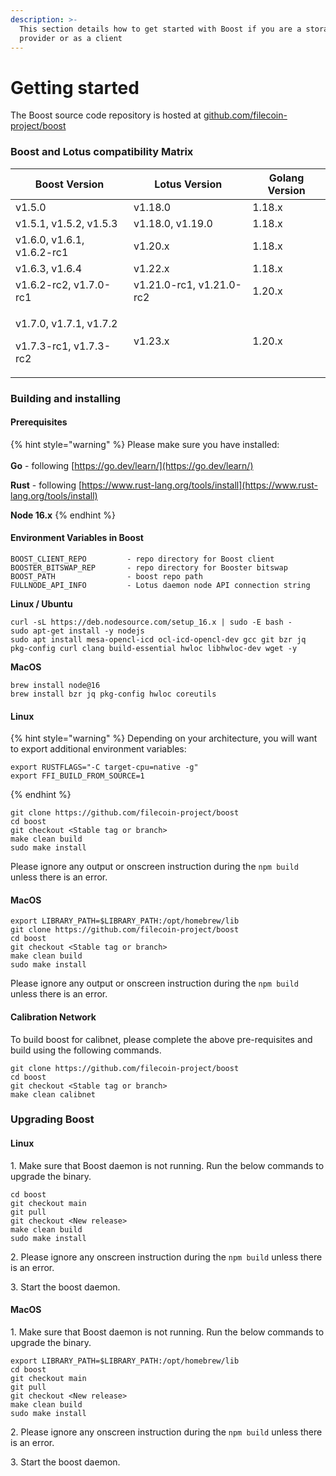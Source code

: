 ```yaml
---
description: >-
  This section details how to get started with Boost if you are a storage
  provider or as a client
---
```


# Getting started

The Boost source code repository is hosted at [github.com/filecoin-project/boost](https://github.com/filecoin-project/boost)

### Boost and Lotus compatibility Matrix

| Boost Version                                              | Lotus Version            | Golang Version |
| ---------------------------------------------------------- | ------------------------ | -------------- |
| v1.5.0                                                     | v1.18.0                  | 1.18.x         |
| v1.5.1, v1.5.2, v1.5.3                                     | v1.18.0, v1.19.0         | 1.18.x         |
| v1.6.0, v1.6.1, v1.6.2-rc1                                 | v1.20.x                  | 1.18.x         |
| v1.6.3, v1.6.4                                             | v1.22.x                  | 1.18.x         |
| v1.6.2-rc2, v1.7.0-rc1                                     | v1.21.0-rc1, v1.21.0-rc2 | 1.20.x         |
| <p>v1.7.0, v1.7.1, v1.7.2</p><p>v1.7.3-rc1, v1.7.3-rc2</p> | v1.23.x                  | 1.20.x         |

### Building and installing

#### Prerequisites

{% hint style="warning" %}
Please make sure you have installed:\
\
**Go** - following [https://go.dev/learn/](https://go.dev/learn/)

**Rust** - following [https://www.rust-lang.org/tools/install](https://www.rust-lang.org/tools/install)

**Node 16.x**
{% endhint %}

#### **Environment Variables in Boost**

```
BOOST_CLIENT_REPO         - repo directory for Boost client
BOOSTER_BITSWAP_REP       - repo directory for Booster bitswap
BOOST_PATH                - boost repo path
FULLNODE_API_INFO         - Lotus daemon node API connection string
```

**Linux / Ubuntu**

```
curl -sL https://deb.nodesource.com/setup_16.x | sudo -E bash -
sudo apt-get install -y nodejs
sudo apt install mesa-opencl-icd ocl-icd-opencl-dev gcc git bzr jq pkg-config curl clang build-essential hwloc libhwloc-dev wget -y
```

**MacOS**

```
brew install node@16
brew install bzr jq pkg-config hwloc coreutils
```

#### Linux

{% hint style="warning" %}
Depending on your architecture, you will want to export additional environment variables:

```
export RUSTFLAGS="-C target-cpu=native -g"
export FFI_BUILD_FROM_SOURCE=1
```
{% endhint %}

```
git clone https://github.com/filecoin-project/boost
cd boost
git checkout <Stable tag or branch>
make clean build
sudo make install
```

Please ignore any output or onscreen instruction during the `npm build` unless there is an error.

#### MacOS

```
export LIBRARY_PATH=$LIBRARY_PATH:/opt/homebrew/lib
git clone https://github.com/filecoin-project/boost
cd boost
git checkout <Stable tag or branch>
make clean build
sudo make install
```

Please ignore any output or onscreen instruction during the `npm build` unless there is an error.

#### **Calibration Network**

To build boost for calibnet, please complete the above pre-requisites and build using the following commands.

```
git clone https://github.com/filecoin-project/boost
cd boost
git checkout <Stable tag or branch>
make clean calibnet
```

### Upgrading Boost

#### Linux

1\. Make sure that Boost daemon is not running. Run the below commands to upgrade the binary.

```
cd boost
git checkout main
git pull
git checkout <New release>
make clean build
sudo make install
```

2\. Please ignore any onscreen instruction during the `npm build` unless there is an error.

3\. Start the boost daemon.

#### MacOS

1\. Make sure that Boost daemon is not running. Run the below commands to upgrade the binary.

```
export LIBRARY_PATH=$LIBRARY_PATH:/opt/homebrew/lib
cd boost
git checkout main
git pull
git checkout <New release>
make clean build
sudo make install
```

2\. Please ignore any onscreen instruction during the `npm build` unless there is an error.

3\. Start the boost daemon.
